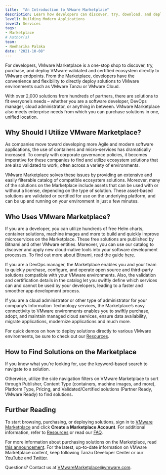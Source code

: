 ```yaml
---
title:  "An Introduction to VMware Marketplace"
description: Learn how developers can discover, try, download, and deploy over 2,000 open source and third-party solutions directly from VMware Marketplace.
level1: Building Modern Applications
level2: Services
tags:
- Marketplace
# Author(s)
team:
- Neeharika Palaka
date: "2021-10-08"
---
```


For developers, VMware Marketplace is a one-stop shop to discover, try, purchase, and deploy VMware validated and certified ecosystem directly to VMware endpoints. From the Marketplace, developers have the convenience and flexibility to directly deploy solutions to VMware environments such as VMware Tanzu or VMware Cloud.  

With over 2,000 solutions from hundreds of partners, there are solutions to fit everyone’s needs – whether you are a software developer, DevOps manager, cloud administrator, or anything in between. VMware Marketplace also meets enterprise needs from which you can purchase solutions in one, unified location.   


## Why Should I Utilize VMware Marketplace? 

As companies move toward developing more Agile and modern software applications, the use of containers and micro-services has dramatically increased. To comply with corporate governance policies, it becomes imperative for these companies to find and utilize ecosystem solutions that are also validated to work, often across a variety of environments.  

VMware Marketplace solves these issues by providing an extensive and easily filterable catalog of compatible ecosystem solutions. Moreover, many of the solutions on the Marketplace include assets that can be used with or without a license, depending on the type of solution. These asset-based solutions are validated or certified for use on the underlying platform, and can be up and running on your environment in just a few minutes.  


## Who Uses VMware Marketplace? 

If you are a developer, you can utilize hundreds of free Helm charts, container solutions, machine images and more  to build and quickly improve microservices on the Marketplace. These free solutions are published by Bitnami and other VMware entities. Moreover, you can use our catalog to discover and apply new cloud-native tools into your software development processes. To find out more about Bitnami, read the guide [here](https://tanzu.vmware.com/developer/guides/containers/what-is-bitnami/).  

If you are a DevOps manager, the Marketplace enables you and your team to quickly purchase, configure, and operate open source and third-party solutions compatible with your VMware environments. Also, the validation and certification details in the catalog let you swiftly define which services can and cannot be used by your developers, leading to a faster and smoother app development process. 

If you are a cloud administrator or other type of administrator for your company’s Information Technology services, the Marketplace’s easy connectivity to VMware environments enables you to swiftly purchase, adopt, and maintain managed cloud services, ensure data availability, migrate applications, modernize applications and much more. 

For quick demos on how to deploy solutions directly to various VMware environments, be sure to check out our [Resources](https://www.vmware.com/products/vmware-marketplace.html#resources).  

## How to Find Solutions on the Marketplace 

If you know what you’re looking for, use the keyword-based search to navigate to a solution.  

Otherwise, utilize the side navigation filters on VMware Marketplace to sort through Publisher, Content Type (containers, machine images, and more), Platform Type, Pricing, and Validated/Certified solutions (Partner Ready, VMware Ready) to find solutions.  


## Further Reading 

To start browsing, purchasing, or deploying solutions, sign in to [VMware Marketplace](https://marketplace.cloud.vmware.com) and click **Create a Marketplace Account**. For additional information, refer to [Resources](https://www.vmware.com/products/vmware-marketplace.html) or read our [FAQ](https://www.vmware.com/content/dam/digitalmarketing/vmware/en/pdf/products/market-place/vmw-marketplace-faq.pdf).  

For more information about purchasing solutions on the Marketplace, read [this announcement](https://blogs.vmware.com/cloud/2021/10/07/vmware-marketplace-launches-third-party-commerce-capability/). For the latest, up-to-date information on VMware Marketplace content, keep following Tanzu Developer Center or our [YouTube](https://www.youtube.com/playlist?list=PLNOz1mVhDkG7NNz6UyUzCqTbLj91GUvoZ) and [Twitter](https://twitter.com/vmwmarketplace).  

Questions? Contact us at [VMwareMarketplace@vmware.com](mailto:VMwareMarketplace@vmware.com). 